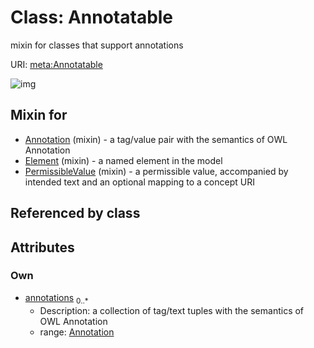 
# Class: Annotatable


mixin for classes that support annotations

URI: [meta:Annotatable](https://w3id.org/biolink/biolinkml/meta/Annotatable)


![img](http://yuml.me/diagram/nofunky;dir:TB/class/[Annotation],[Annotation]<annotations%200..*-++[Annotatable],[PermissibleValue]uses%20-.->[Annotatable],[Element]uses%20-.->[Annotatable],[Annotation]uses%20-.->[Annotatable],[PermissibleValue],[Element])

## Mixin for

 * [Annotation](Annotation.md) (mixin)  - a tag/value pair with the semantics of OWL Annotation
 * [Element](Element.md) (mixin)  - a named element in the model
 * [PermissibleValue](PermissibleValue.md) (mixin)  - a permissible value, accompanied by intended text and an optional mapping to a concept URI

## Referenced by class


## Attributes


### Own

 * [annotations](annotations.md)  <sub>0..*</sub>
    * Description: a collection of tag/text tuples with the semantics of OWL Annotation
    * range: [Annotation](Annotation.md)
